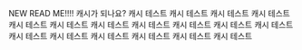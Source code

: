 NEW READ ME!!!!
캐시가 되나요?
캐시 테스트
캐시 테스트
캐시 테스트
캐시 테스트
캐시 테스트
캐시 테스트
캐시 테스트
캐시 테스트
캐시 테스트
캐시 테스트
캐시 테스트
캐시 테스트
캐시 테스트
캐시 테스트
캐시 테스트
캐시 테스트
캐시 테스트
